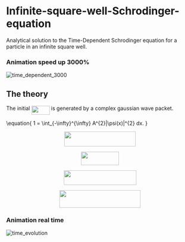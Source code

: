 # Infinite-square-well-Schrodinger-equation
Analytical solution to the Time-Dependent Schrodinger equation for a particle in an infinite square well.

### Animation speed up 3000%
![time_dependent_3000](https://github.com/timothypholmes/Infinite-square-well-Schrodinger-equation/blob/master/time_dependent_3000.gif)

## The theory

The initial <img src="/tex/4495b94b198ef96f03e08807e9f65f72.svg?invert_in_darkmode&sanitize=true" align=middle width=49.00310249999998pt height=24.65753399999998pt/> is generated by a complex gaussian wave packet. 

\equation{
1 = \int_{-\infty}^{\infty} A^{2}|\psi(x)|^{2} dx.
}

<p align="center"><img src="/tex/754f1d0c7311297aa8de8ebe13cb160a.svg?invert_in_darkmode&sanitize=true" align=middle width=191.49886304999998pt height=39.452455349999994pt/></p>

<p align="center"><img src="/tex/eac2ec04d6bb17cbb83a4a670dd86600.svg?invert_in_darkmode&sanitize=true" align=middle width=102.3433653pt height=35.77743345pt/></p>

<p align="center"><img src="/tex/6bcd611f13835943a5dc1545b9eaec6c.svg?invert_in_darkmode&sanitize=true" align=middle width=195.01161405pt height=39.61228755pt/></p>

<p align="center"><img src="/tex/5b91acd54e1af2411b569c559a41190e.svg?invert_in_darkmode&sanitize=true" align=middle width=217.72847744999996pt height=46.867754999999995pt/></p>

### Animation real time
![time_evolution](https://github.com/timothypholmes/Infinite-square-well-Schrodinger-equation/blob/master/time_evolution.gif)
